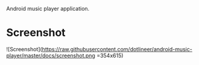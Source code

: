 Android music player application.


# Screenshot
![Screenshot](https://raw.githubusercontent.com/dotlineer/android-music-player/master/docs/screenshot.png =354x615)